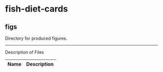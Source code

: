 # fish-diet-cards
## figs
Directory for produced figures.

***
Description of Files

Name                                    | Description
----------------------------------------|--------------------------------

